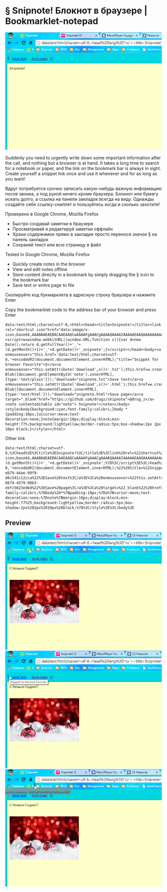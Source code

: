 # § Snipnote! Блокнот в браузере | Bookmarklet-notepad

![Snipnote preview](https://github.com/drugz/shipnote/raw/master/preview/snipnote_1.jpg)


Suddenly you need to urgently write down some important information after the call, and nothing but a browser is at hand. It takes a long time to search for a notebook or paper, and the link on the bookmark bar is always in sight. Create yourself a snippet link once and use it whenever and for as long as you want!

Вдруг потребуется срочно записать какую-нибудь важную информацию после звонка, а под рукой ничего кроме браузера. Блокнот или бумагу искать долго, а ссылка на панели закладок всегда на виду. Однажды создайте себе ссылку-сниппет и пользуйтесь когда и сколько захотите!

Проверено в Google Chrome, Mozilla Firefox
- Быстро создавай заметки в браузере
- Просматривай и редактируй заметки оффлайн
- Храни содержимое прямо в закладке просто перенося значок § на панель закладок
- Сохраняй текст или всю страницу в файл

Tested in Google Chrome, Mozilla Firefox
- Quickly create notes in the browser
- View and edit notes offline
- Store content directly in a bookmark by simply dragging the § icon to the bookmark bar
- Save text or entire page to file

Скопируйте код букмарклета в адресную строку браузера и нажмите Enter

Copy the bookmarklet code to the address bar of your browser and press Enter

```
data:text/html;charset=utf-8,<html><head><title>Snipnote!</title><link rel="shortcut icon"href="data:image/x-icon;base64,AAABAAEAEBACAAEAAQCwAAAAFgAAACgAAAAQAAAAIAAAAAEAAQAAAAAAAAAAABMLAAATCwAAAgAAAAAAAAAA3f8AAAAAAAAPZTV/7wAAQCNlNUArAAB/62VzQCtvbUArAGt/6wAAQCtlNUArAAB/62U1AAsAAN/7ZXPAAzg2//9DOv//cm8AD2Ftf+9pbEAjIChAKzYpf+tvbUArbiBAK2xlf+tDb0Arb25AK29nf+ttVwALMzLf+zpcwANvZ///bSD//2xl"/><script>w=window.webkitURL||window.URL;function s(){var d=new Date();return d.getFullYear()+'_'+(d.getMonth()+1)+'_'+d.getDate()+'_snipnote';}</script></head><body><a onmouseover="this.href='data:text/html;charset=utf-8,'+encodeURI(document.documentElement.innerHTML);"title="Snippet for browser Favorite">§</a><a onmouseover="this.setAttribute('download',s()+'.txt');this.href=w.createObjectURL(new Blob([document.getElementById('note').innerHTML],{type:'text/plain'}));"download="snipnote.txt">Save text</a><a onmouseover="this.setAttribute('download',s()+'.html');this.href=w.createObjectURL(new Blob([document.documentElement.innerHTML],{type:'text/html'}));"download="snipnote.html">Save page</a><a target="_blank"href="https://github.com/drugz/shipnote">@drug_z</a><note contenteditable id="note"> Snipnote!</note></body><style>body{background:cyan;font-family:calibri;}body *{padding:10px;}a{cursor:move;text-decoration:none;}note{margin:10px;display:block;min-height:77%;background:lightyellow;border-radius:5px;box-shadow:2px 2px 10px black;}</style></html>
```

Other link
```
data:text/html;charset=utf-8,%3Chead%3E%3Ctitle%3ESnipnote!%3C/title%3E%3Clink%20rel=%22shortcut%20icon%22%20href=%22data:image/x-icon;base64,AAABAAEAEBACAAEAAQCwAAAAFgAAACgAAAAQAAAAIAAAAAEAAQAAAAAAAAAAABMLAAATCwAAAgAAAAAAAAAA3f8AAAAAAAAPZTV/7wAAQCNlNUArAAB/62VzQCtvbUArAGt/6wAAQCtlNUArAAB/62U1AAsAAN/7ZXPAAzg2//9DOv//cm8AD2Ftf+9pbEAjIChAKzYpf+tvbUArbiBAK2xlf+tDb0Arb25AK29nf+ttVwALMzLf+zpcwANvZ///bSD//2xl%22%3E%3Cscript%3Ew=window.webkitURL%7C%7Cwindow.URL;function%20s()%7Bvar%20d=new%20Date();return%20d.getFullYear()+'_'+(d.getMonth()+1)+'_'+d.getDate()+'_snipnote';%7D%3C/script%3E%3C/head%3E%3Cbody%3E%3Ca%20onmouseover=%22this.href='data:text/html;charset=utf-8,'+encodeURI(document.documentElement.innerHTML);%22%20title=%22Snippet%20for%20browser%20Favorite%22%3E%C2%A7%3C/a%3E%3Ca%20onmouseover=%22this.setAttribute('download',s()+'.txt');this.href=w.createObjectURL(new%20Blob(%5Bdocument.getElementById('note').innerHTML%5D,%7Btype:'text/plain'%7D));%22%20download=%222021_7_27_snipnote.txt%22%20href=%22blob:null/c4bfa361-eb79-44ae-99f9-d6c541c12cca%22%3ESave%20text%3C/a%3E%3Ca%20onmouseover=%22this.setAttribute('download',s()+'.html');this.href=w.createObjectURL(new%20Blob(%5Bdocument.documentElement.innerHTML%5D,%7Btype:'text/html'%7D));%22%20download=%222021_7_27_snipnote.html%22%20href=%22blob:null/1c47682b-8674-4579-98b3-ebfc5023edbd%22%3ESave%20page%3C/a%3E%3Ca%20target=%22_blank%22%20href=%22https://github.com/drugz/shipnote%22%3E@drug_z%3C/a%3E%3Cnote%20contenteditable=%22%22%20id=%22note%22%3E%20Snipnote!%3C/note%3E%3Cstyle%3Ebody%7Bbackground:cyan;font-family:calibri;%7Dbody%20*%7Bpadding:10px;%7Da%7Bcursor:move;text-decoration:none;%7Dnote%7Bmargin:10px;display:block;min-height:77%25;background:lightyellow;border-radius:5px;box-shadow:2px%202px%2010px%20black;%7D%3C/style%3E%3C/body%3E
```

## Preview 
![Snipnote preview](https://github.com/drugz/shipnote/raw/master/preview/snipnote_2.jpg)
![Snipnote preview](https://github.com/drugz/shipnote/raw/master/preview/snipnote_3.jpg)
![Snipnote preview](https://github.com/drugz/shipnote/raw/master/preview/snipnote_4.jpg)

